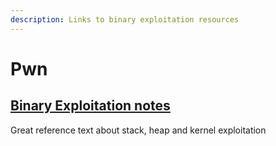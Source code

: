 ```yaml
---
description: Links to binary exploitation resources
---
```


# Pwn

## [Binary Exploitation notes](https://ir0nstone.gitbook.io/notes/)

Great reference text about stack, heap and kernel exploitation
